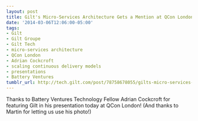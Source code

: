 ```yaml
---
layout: post
title: Gilt's Micro-Services Architecture Gets a Mention at QCon London!
date: '2014-03-06T12:06:00-05:00'
tags:
- Gilt
- Gilt Groupe
- Gilt Tech
- micro-services architecture
- QCon London
- Adrian Cockcroft
- scaling continuous delivery models
- presentations
- Battery Ventures
tumblr_url: http://tech.gilt.com/post/78758678055/gilts-micro-services-architecture-gets-a-mention
---
```


Thanks to Battery Ventures Technology Fellow Adrian Cockcroft for featuring Gilt in his presentation today at QCon London! (And thanks to Martin for letting us use his photo!)
